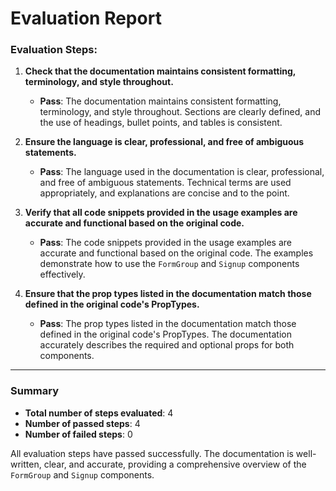 # Evaluation Report

### Evaluation Steps:

1. **Check that the documentation maintains consistent formatting, terminology, and style throughout.**
   - **Pass**: The documentation maintains consistent formatting, terminology, and style throughout. Sections are clearly defined, and the use of headings, bullet points, and tables is consistent.

2. **Ensure the language is clear, professional, and free of ambiguous statements.**
   - **Pass**: The language used in the documentation is clear, professional, and free of ambiguous statements. Technical terms are used appropriately, and explanations are concise and to the point.

3. **Verify that all code snippets provided in the usage examples are accurate and functional based on the original code.**
   - **Pass**: The code snippets provided in the usage examples are accurate and functional based on the original code. The examples demonstrate how to use the `FormGroup` and `Signup` components effectively.

4. **Ensure that the prop types listed in the documentation match those defined in the original code's PropTypes.**
   - **Pass**: The prop types listed in the documentation match those defined in the original code's PropTypes. The documentation accurately describes the required and optional props for both components.

---

### Summary

- **Total number of steps evaluated**: 4
- **Number of passed steps**: 4
- **Number of failed steps**: 0

All evaluation steps have passed successfully. The documentation is well-written, clear, and accurate, providing a comprehensive overview of the `FormGroup` and `Signup` components.